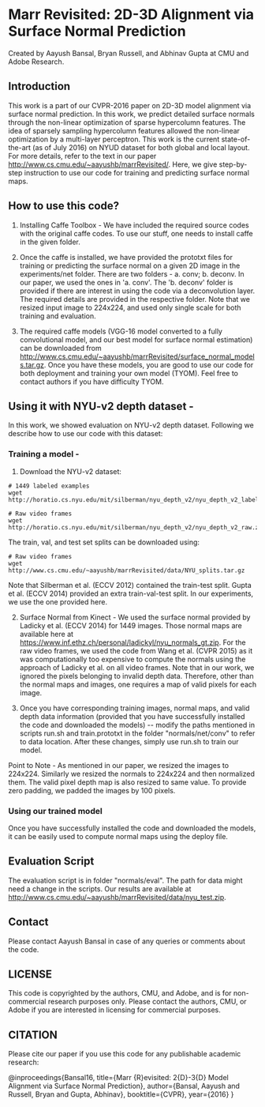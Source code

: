# Marr Revisited: 2D-3D Alignment via Surface Normal Prediction
Created by Aayush Bansal, Bryan Russell, and Abhinav Gupta at CMU and Adobe Research.

## Introduction 

This work is a part of our CVPR-2016 paper on 2D-3D model alignment via surface normal prediction. In this work, we predict detailed surface normals through the non-linear optimization of sparse hypercolumn features. The idea of sparsely sampling hypercolumn features allowed the non-linear optimization by a multi-layer perceptron. This work is the current state-of-the-art (as of July 2016) on NYUD dataset for both global and local layout. For more details, refer to the text in our paper http://www.cs.cmu.edu/~aayushb/marrRevisited/. Here, we give step-by-step instruction to use our code for training and predicting surface normal maps.

## How to use this code?

1. Installing Caffe Toolbox - We have included the required source codes with the original caffe codes. To use our stuff, one needs to install caffe in the given folder. 

2. Once the caffe is installed, we have provided the prototxt files for training or predicting the surface normal on a given 2D image in the experiments/net folder. There are two folders - a. conv; b. deconv. In our paper, we used the ones in 'a. conv'. The 'b. deconv' folder is provided if there are interest in using the code via a deconvolution layer. The required details are provided in the respective folder. Note that we resized input image to 224x224, and used only single scale for both training and evaluation.

3. The required caffe models (VGG-16 model converted to a fully convolutional model, and our best model for surface normal estimation) can be downloaded from <http://www.cs.cmu.edu/~aayushb/marrRevisited/surface_normal_models.tar.gz>. Once you have these models, you are good to use our code for both deployment and training your own model (TYOM). Feel free to contact authors if you have difficulty TYOM.

## Using it with NYU-v2 depth dataset - 
In this work, we showed evaluation on NYU-v2 depth dataset. Following we describe how to use our code with this dataset: 

### Training a model -
1. Download the NYU-v2 dataset: 

  ```make
  # 1449 labeled examples
  wget http://horatio.cs.nyu.edu/mit/silberman/nyu_depth_v2/nyu_depth_v2_labeled.mat
  ```

  ```make
  # Raw video frames
  wget http://horatio.cs.nyu.edu/mit/silberman/nyu_depth_v2/nyu_depth_v2_raw.zip
  ```

  The train, val, and test set splits can be downloaded using: 

  ```make
  # Raw video frames
  wget http://www.cs.cmu.edu/~aayushb/marrRevisited/data/NYU_splits.tar.gz
  ```

  Note that Silberman et al. (ECCV 2012) contained the train-test split. Gupta et al. (ECCV 2014) provided an extra train-val-test split. In our experiments, we use the one provided here.

2. Surface Normal from Kinect - We used the surface normal provided by Ladicky et al. (ECCV 2014) for 1449 images. Those normal maps are available here at <https://www.inf.ethz.ch/personal/ladickyl/nyu_normals_gt.zip>. For the raw video frames, we used the code from Wang et al. (CVPR 2015) as it was computationally too expensive to compute the normals using the approach of Ladicky et al. on all video frames. Note that in our work, we ignored the pixels belonging to invalid depth data. Therefore, other than the normal maps and images, one requires a map of valid pixels for each image.

3. Once you have corresponding training images, normal maps, and valid depth data information (provided that you have successfully installed the code and downloaded the models) --  modify the paths mentioned in scripts run.sh and train.prototxt in the folder "normals/net/conv" to refer to data location. After these changes, simply use run.sh  to train our model.

Point to Note - As mentioned in our paper, we resized the images to 224x224. Similarly we resized the normals to 224x224 and then normalized them. The valid pixel depth map is also resized to same value. To provide zero padding, we padded the images by 100 pixels. 

### Using our trained model 
Once you have successfully installed the code and downloaded the models, it can be easily used to compute normal maps using the deploy file.

## Evaluation Script
The evaluation script is in folder "normals/eval". The path for data might need a change in the scripts. Our results are available at <http://www.cs.cmu.edu/~aayushb/marrRevisited/data/nyu_test.zip>. 

## Contact 
Please contact Aayush Bansal in case of any queries or comments about the code.

## LICENSE
This code is copyrighted by the authors, CMU, and Adobe, and is for non-commercial research purposes only. Please contact the authors, CMU, or Adobe if you are interested in licensing for commercial purposes.

## CITATION 
Please cite our paper if you use this code for any publishable academic research:

@inproceedings{Bansal16,
  title={Marr {R}evisited: 2{D}-3{D} Model Alignment via Surface Normal Prediction},
  author={Bansal, Aayush and Russell, Bryan and Gupta, Abhinav},
  booktitle={CVPR},
  year={2016}
}


